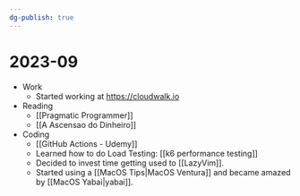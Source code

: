 ```yaml
---
dg-publish: true
---
```

# 2023-09

- Work
    - Started working at <https://cloudwalk.io>
- Reading
    - [[Pragmatic Programmer]]
    - [[A Ascensao do Dinheiro]]
- Coding
    - [[GitHub Actions - Udemy]]
    - Learned how to do Load Testing: [[k6 performance testing]]
    - Decided to invest time getting used to [[LazyVim]].
    - Started using a [[MacOS Tips|MacOS Ventura]] and became amazed by [[MacOS Yabai|yabai]].


